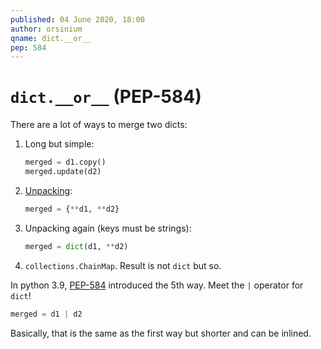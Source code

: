 ```yaml
---
published: 04 June 2020, 18:00
author: orsinium
qname: dict.__or__
pep: 584
---
```


# `dict.__or__` (PEP-584)

There are a lot of ways to merge two dicts:

1. Long but simple:

    ```python
    merged = d1.copy()
    merged.update(d2)
    ```

1. [Unpacking](https://t.me/pythonetc/538):

    ```python
    merged = {**d1, **d2}
    ```

1. Unpacking again (keys must be strings):

    ```python
    merged = dict(d1, **d2)
    ```

1. `collections.ChainMap`. Result is not `dict` but so.

In python 3.9, [PEP-584](https://www.python.org/dev/peps/pep-0584/) introduced the 5th way. Meet the `|` operator for `dict`!

```python
merged = d1 | d2
```

Basically, that is the same as the first way but shorter and can be inlined.
